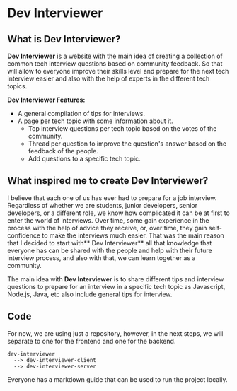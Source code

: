 # Dev Interviewer

## What is Dev Interviewer?

**Dev Interviewer** is a website with the main idea of creating a collection of common tech interview questions based on community feedback. So that will allow to everyone improve their skills level and prepare for the next tech interview easier and also with the help of experts in the different tech topics.

**Dev Interviewer Features:**
- A general compilation of tips for interviews.
- A page per tech topic with some information about it.
  - Top interview questions per tech topic based on the votes of the community.
  - Thread per question to improve the question's answer based on the feedback of the people.
  - Add questions to a specific tech topic.


## What inspired me to create Dev Interviewer?

I believe that each one of us has ever had to prepare for a job interview. Regardless of whether we are students, junior developers, senior developers, or a different role, we know how complicated it can be at first to enter the world of interviews. Over time, some gain experience in the process with the help of advice they receive, or, over time, they gain self-confidence to make the interviews much easier. That was the main reason that I decided to start with** Dev Interviewer** all that knowledge that everyone has can be shared with the people and help with their future interview process, and also with that, we can learn together as a community.

The main idea with **Dev Interviewer** is to share different tips and interview questions to prepare for an interview in a specific tech topic as Javascript, Node.js, Java, etc also include general tips for interview.

## Code
For now, we are using just a repository, however, in the next steps, we will separate to one for the frontend and one for the backend.

```
dev-interviewer
  --> dev-interviewer-client
  --> dev-interviewer-server
```

Everyone has a markdown guide that can be used to run the project locally.
